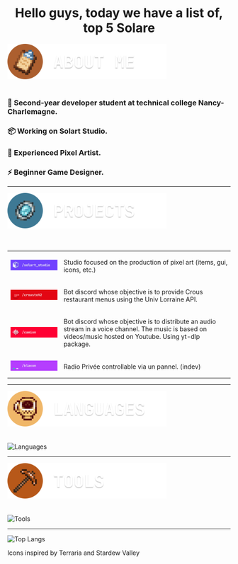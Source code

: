 <h1 align="center">Hello guys, today we have a list of, top 5 Solare</h1>

<!-- About Me -->
<div align="left">
  <a>
    <img src="https://raw.githubusercontent.com/SolareFlame/SolareFlame/main/assets/icons/clipboard.png" alt="clipboard.png" width="360" />
  </a>
</div>
<br>


<div align="center">
  <h3 align="left">💬 Second-year developer student at technical college Nancy-Charlemagne.</h3>
  <h3 align="left">📦 Working on Solart Studio.</h3>
  <h3 align="left">🎨 Experienced Pixel Artist.</h3>
  <h3 align="left">⚡ Beginner Game Designer.</h3>
</div>
<hr>

<!-- Projects -->
<div align="left">
  <a>
    <img src="https://raw.githubusercontent.com/SolareFlame/SolareFlame/main/assets/icons/projects.png" alt="projects.png" width="360" />
  </a>
</div>
<br>
<br>

<table>
  <tr>
    <td align="left">
      <a href="https://github.com/Solart-Studio">
        <img src="https://raw.githubusercontent.com/SolareFlame/SolareFlame/main/assets/banners/solart.png" alt="Solart Studio" width="360" />
      </a>
    </td>
    <td align="left">
      <p>Studio focused on the production of pixel art (items, gui, icons, etc.)</p>
    </td>
  </tr>
  <tr>
    <td align="left">
      <a href="https://github.com/SolareFlame/CroustoV2">
        <img src="https://raw.githubusercontent.com/SolareFlame/SolareFlame/main/assets/banners/crousto.png" alt="Crousto BOT" width="360" />
      </a>
    </td>
    <td align="left">
      <p>Bot discord whose objective is to provide Crous restaurant menus using the Univ Lorraine API.</p>
    </td>
  </tr>
  <tr>
    <td align="left">
      <a href="https://github.com/SolareFlame/camion">
        <img src="https://raw.githubusercontent.com/SolareFlame/SolareFlame/main/assets/banners/camion_card.gif" alt="Camion BOT" width="360" />
      </a>
    </td>
    <td align="left">
      <p>Bot discord whose objective is to distribute an audio stream in a voice channel. The music is based on videos/music hosted on Youtube. Using yt-dlp package.</p>
    </td>
  </tr>
  <tr>
    <td align="left">
      <a href="https://github.com/SolareFlame/klaxon">
        <img src="https://raw.githubusercontent.com/SolareFlame/SolareFlame/main/assets/banners/klaxon_card.gif" alt="Camion BOT" width="360" />
      </a>
    </td>
    <td align="left">
      <p>Radio Privée controllable via un pannel. (indev)</p>
    </td>
  </tr>
</table>


<hr>

<!-- Languages -->
<div align="left">
  <a>
    <img src="https://raw.githubusercontent.com/SolareFlame/SolareFlame/main/assets/icons/lang.png" alt="lang.png" width="360" />
  </a>
</div>
<br>
<br>

<div align="left">
  <img src="https://skillicons.dev/icons?i=java,js,discordjs,mysql,html,css,php,react" alt="Languages" />
</div>
<hr>

<!-- Tools -->
<div align="left">
  <a>
    <img src="https://raw.githubusercontent.com/SolareFlame/SolareFlame/main/assets/icons/tools.png" alt="tools.png" width="360" />
  </a>
</div>
<br>
<br>

<div align="left">
  <img src="https://skillicons.dev/icons?i=idea,phpstorm,webstorm,vscode,figma,git,notion,npm,sublime" alt="Tools" />
</div>
<hr/>

![Top Langs](https://github-readme-stats.vercel.app/api/top-langs/?username=SolareFlame&layout=compact&theme=radical)


<footer align="left">
  <p>Icons inspired by Terraria and Stardew Valley</p>
</footer>
